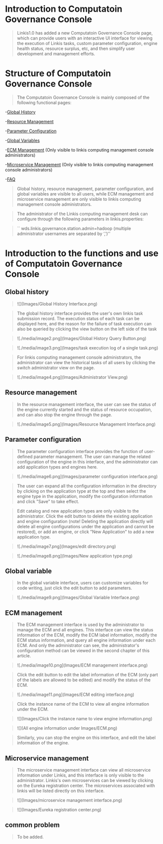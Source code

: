 Introduction to Computatoin Governance Console
==============

> Linkis1.0 has added a new Computatoin Governance Console page, which can provide users with an interactive UI interface for viewing the execution of Linkis tasks, custom parameter configuration, engine health status, resource surplus, etc, and then simplify user development and management efforts.

Structure of Computatoin Governance Console
==============

> The Computatoin Governance Console is mainly composed of the following functional pages:

-[Global History](#Global_History)

-[Resource Management](#Resource_management)

-[Parameter Configuration](#Parameter_Configuration)

-[Global Variables](#Global_Variables)

-[ECM Management](#ECM_management) (Only visible to linkis computing management console administrators)

-[Microservice Management](#Microservice_management) (Only visible to linkis computing management console administrators)

-[FAQ](#FAQ)

> Global history, resource management, parameter configuration, and global variables are visible to all users, while ECM management and microservice management are only visible to linkis computing management console administrators.

> The administrator of the Linkis computing management desk can configure through the following parameters in linkis.properties:

> `` wds.linkis.governance.station.admin=hadoop (multiple administrator usernames are separated by ‘,’)''

Introduction to the functions and use of Computatoin Governance Console
========================

Global history
--------

> ![](Images/Global History Interface.png)


> The global history interface provides the user's own linkis task submission record. The execution status of each task can be displayed here, and the reason for the failure of task execution can also be queried by clicking the view button on the left side of the task

> ![./media/image2.png](Images/Global History Query Button.png)


> ![./media/image3.png](Images/task execution log of a single task.png)


> For linkis computing management console administrators, the administrator can view the historical tasks of all users by clicking the switch administrator view on the page.

> ![./media/image4.png](Images/Administrator View.png)


Resource management
--------

> In the resource management interface, the user can see the status of the engine currently started and the status of resource occupation, and can also stop the engine through the page.

> ![./media/image5.png](Images/Resource Management Interface.png)


Parameter configuration
--------

> The parameter configuration interface provides the function of user-defined parameter management. The user can manage the related configuration of the engine in this interface, and the administrator can add application types and engines here.

> ![./media/image6.png](Images/parameter configuration interface.png)


> The user can expand all the configuration information in the directory by clicking on the application type at the top and then select the engine type in the application, modify the configuration information and click "Save" to take effect.

> Edit catalog and new application types are only visible to the administrator. Click the edit button to delete the existing application and engine configuration (note! Deleting the application directly will delete all engine configurations under the application and cannot be restored), or add an engine, or click "New Application" to add a new application type.

> ![./media/image7.png](Images/edit directory.png)


> ![./media/image8.png](Images/New application type.png)


Global variable
--------

> In the global variable interface, users can customize variables for code writing, just click the edit button to add parameters.

> ![./media/image9.png](Images/Global Variable Interface.png)


ECM management
-------

> The ECM management interface is used by the administrator to manage the ECM and all engines. This interface can view the status information of the ECM, modify the ECM label information, modify the ECM status information, and query all engine information under each ECM. And only the administrator can see, the administrator's configuration method can be viewed in the second chapter of this article.

> ![./media/image10.png](Images/ECM management interface.png)


> Click the edit button to edit the label information of the ECM (only part of the labels are allowed to be edited) and modify the status of the ECM.

> ![./media/image11.png](Images/ECM editing interface.png)


> Click the instance name of the ECM to view all engine information under the ECM.

> ![](Images/Click the instance name to view engine information.png)

> ![](All engine information under Images/ECM.png)

> Similarly, you can stop the engine on this interface, and edit the label information of the engine.

Microservice management
----------

> The microservice management interface can view all microservice information under Linkis, and this interface is only visible to the administrator. Linkis's own microservices can be viewed by clicking on the Eureka registration center. The microservices associated with linkis will be listed directly on this interface.

> ![](Images/microservice management interface.png)

> ![](Images/Eureka registration center.png)

common problem
--------

> To be added.
